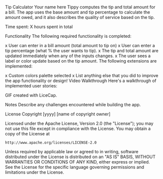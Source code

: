 Tip Calculator
Your name here
Tippy computes the tip and total amount for a bill. The app uses the base amount and tip percentage to calculate the amount owed, and it also describes the quality of service based on the tip.

Time spent: X hours spent in total

Functionality
The following required functionality is completed:

x User can enter in a bill amount (total amount to tip on)
x User can enter a tip percentage (what % the user wants to tip).
x The tip and total amount are updated immediately when any of the inputs changes.
x The user sees a label or color update based on the tip amount.
The following extensions are implemented:

x Custom colors palette selected
x List anything else that you did to improve the app functionality or design!
Video Walkthrough
Here's a walkthrough of implemented user stories:



GIF created with LiceCap.

Notes
Describe any challenges encountered while building the app.

License
Copyright [yyyy] [name of copyright owner]

Licensed under the Apache License, Version 2.0 (the "License");
you may not use this file except in compliance with the License.
You may obtain a copy of the License at

    http://www.apache.org/licenses/LICENSE-2.0

Unless required by applicable law or agreed to in writing, software
distributed under the License is distributed on an "AS IS" BASIS,
WITHOUT WARRANTIES OR CONDITIONS OF ANY KIND, either express or implied.
See the License for the specific language governing permissions and
limitations under the License.
